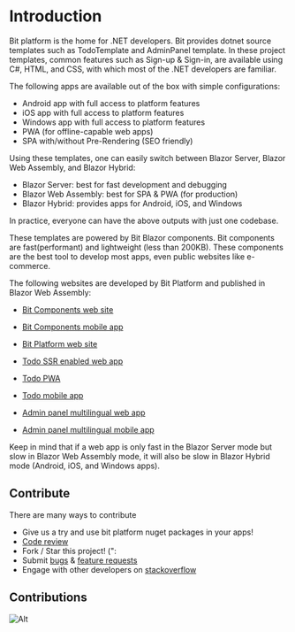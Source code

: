 # Introduction

Bit platform is the home for .NET developers. 
Bit provides dotnet source templates such as TodoTemplate and AdminPanel template. In these project templates, common features such as Sign-up & Sign-in, are available using C#, HTML, and CSS, with which most of the .NET developers are familiar.

The following apps are available out of the box with simple configurations:
* Android app with full access to platform features
* iOS app with full access to platform features
* Windows app with full access to platform features
* PWA (for offline-capable web apps)
* SPA with/without Pre-Rendering (SEO friendly)

Using these templates, one can easily switch between Blazor Server, Blazor Web Assembly, and Blazor Hybrid:
* Blazor Server: best for fast development and debugging
* Blazor Web Assembly: best for SPA & PWA (for production)
* Blazor Hybrid: provides apps for Android, iOS, and Windows

In practice, everyone can have the above outputs with just one codebase.


These templates are powered by Bit Blazor components. Bit components are fast(performant) and lightweight (less than 200KB). These components are the best tool to develop most apps, even public websites like e-commerce.


The following websites are developed by Bit Platform and published in Blazor Web Assembly:

* [Bit Components web site](https://components.bitplatform.dev/)
* [Bit Components mobile app](https://install.appcenter.ms/orgs/bitfoundation/apps/bitcomponents/distribution_groups/testers)

* [Bit Platform web site](https://bitplatform.dev/)

* [Todo SSR enabled web app](https://todo.bitplatform.dev/)
* [Todo PWA](https://todo-app.bitplatform.dev/)
* [Todo mobile app](https://install.appcenter.ms/orgs/bitfoundation/apps/todo/distribution_groups/testers)

* [Admin panel multilingual web app](https://adminpanel.bitplatform.dev/)
* [Admin panel multilingual mobile app](https://install.appcenter.ms/orgs/bitfoundation/apps/adminpanel/distribution_groups/testers)

Keep in mind that if a web app is only fast in the Blazor Server mode but slow in Blazor Web Assembly mode, it will also be slow in Blazor Hybrid mode (Android, iOS, and Windows apps).

## **Contribute**

There are many ways to contribute

* Give us a try and use bit platform nuget packages in your apps!
* [Code review](https://github.com/bitfoundation/bitplatform/pulls)
* Fork / Star this project! (":
* Submit [bugs](https://github.com/bitfoundation/bitplatform/issues/new?template=bug_report.yml) & [feature requests](https://github.com/bitfoundation/bitplatform/issues/new?template=feature_request.yml)
* Engage with other developers on [stackoverflow](https://stackoverflow.com/questions/tagged/bitplatform)

## **Contributions**

![Alt](https://repobeats.axiom.co/api/embed/66dc1fc04ed967094b98ac118e8f18fa38b19f6a.svg "Bit Open Source Contributions Report")
